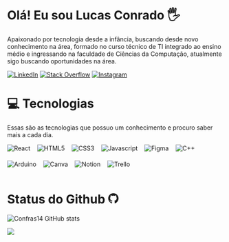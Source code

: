 # Olá! Eu sou Lucas Conrado 🖐️

Apaixonado por tecnologia desde a infância, buscando desde novo conhecimento na área, formado no curso técnico de TI integrado ao ensino médio e ingressando na faculdade de Ciências da Computação, atualmente sigo buscando oportunidades na área.

[![LinkedIn](https://img.shields.io/badge/LinkedIn-%230077B5.svg?logo=linkedin&logoColor=white)](https://linkedin.com/in/)
[![Stack Overflow](https://img.shields.io/badge/-Stackoverflow-FE7A16?logo=stack-overflow&logoColor=white)](https://pt.stackoverflow.com/users/329237/conrado)
[![Instagram](https://img.shields.io/badge/Instagram-%23E4405F.svg?logo=Instagram&logoColor=white)](https://instagram.com/)

# 💻 Tecnologias
Essas são as tecnologias que possuo um conhecimento e procuro saber mais a cada dia.

<div style='display: flex; flex-wrap: wrap; gap: 16px;'>
  <img style="margin-bottom: 4px;" align='center' alt='React' src='https://img.shields.io/badge/React-20232A?style=for-the-badge&logo=react&logoColor=61DAFB'>
  <img align='center' alt='HTML5' src='https://img.shields.io/badge/HTML5-E34F26?style=for-the-badge&logo=html5&logoColor=white'>
  <img align='center' alt='CSS3' src='https://img.shields.io/badge/CSS3-1572B6?style=for-the-badge&logo=css3&logoColor=white'>
  <img align='center' alt='Javascript' src='https://img.shields.io/badge/JavaScript-F7DF1E?style=for-the-badge&logo=javascript&logoColor=black'>
  <img align='center' alt='Figma' src='https://img.shields.io/badge/Figma-F24E1E?style=for-the-badge&logo=figma&logoColor=white'>
  <img align='center' alt='C++' src='https://img.shields.io/badge/c++-%2300599C.svg?style=for-the-badge&logo=c%2B%2B&logoColor=white'>
  <img align='center' alt='Arduino' src='https://img.shields.io/badge/-Arduino-00979D?style=for-the-badge&logo=Arduino&logoColor=white'>
  <img align='center' alt='Canva' src='https://img.shields.io/badge/Canva-%2300C4CC.svg?&style=for-the-badge&logo=Canva&logoColor=white'>
  <img align='center' alt='Notion' src='https://img.shields.io/badge/Notion-000000?style=for-the-badge&logo=notion&logoColor=white'>
  <img align='center' alt='Trello' src='https://img.shields.io/badge/Trello-0052CC?style=for-the-badge&logo=trello&logoColor=white'>
</div><br>

<h1>Status do Github <svg xmlns="http://www.w3.org/2000/svg" width="24" height="24" fill="currentColor" class="bi bi-github" viewBox="0 0 16 16"><path d="M8 0C3.58 0 0 3.58 0 8c0 3.54 2.29 6.53 5.47 7.59.4.07.55-.17.55-.38 0-.19-.01-.82-.01-1.49-2.01.37-2.53-.49-2.69-.94-.09-.23-.48-.94-.82-1.13-.28-.15-.68-.52-.01-.53.63-.01 1.08.58 1.23.82.72 1.21 1.87.87 2.33.66.07-.52.28-.87.51-1.07-1.78-.2-3.64-.89-3.64-3.95 0-.87.31-1.59.82-2.15-.08-.2-.36-1.02.08-2.12 0 0 .67-.21 2.2.82.64-.18 1.32-.27 2-.27.68 0 1.36.09 2 .27 1.53-1.04 2.2-.82 2.2-.82.44 1.1.16 1.92.08 2.12.51.56.82 1.27.82 2.15 0 3.07-1.87 3.75-3.65 3.95.29.25.54.73.54 1.48 0 1.07-.01 1.93-.01 2.2 0 .21.15.46.55.38A8.012 8.012 0 0 0 16 8c0-4.42-3.58-8-8-8"/>
</svg></h1>

![Confras14 GitHub stats](https://github-readme-stats.vercel.app/api?username=Confras14&bg_color=0d1117&title_color=fefefe&text_color=bbb&hide_border=false&border_color=222&show_icons=true&icon_color=00a86b)

![](https://github-readme-stats.vercel.app/api/top-langs/?username=Confras14&theme=dark&hide_border=false&include_all_commits=false&count_private=false&layout=compact&bg_color=0d1117&title_color=fefefe&text_color=bbb&show_icons=false&hide_border=false&border_color=222)

<!-- Proudly created with GPRM ( https://gprm.itsvg.in ) -->
